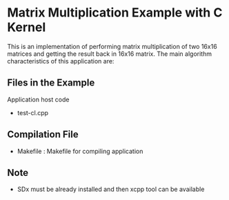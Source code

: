 Matrix Multiplication Example with C Kernel
================================

This is an implementation of performing matrix multiplication of two 16x16 matrices and getting the result back in 16x16 matrix. 
The main algorithm characteristics of this application are:

Files in the Example
---------------------
Application host code

* test-cl.cpp

Compilation File
--------------------------------
* Makefile : Makefile for compiling application

Note
--------------------------------
* SDx must be already installed and then xcpp tool can be available 

